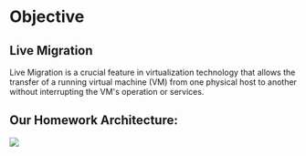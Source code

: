 # Objective

## Live Migration
Live Migration is a crucial feature in virtualization technology that allows the transfer of a running virtual machine (VM) from one physical host to another without interrupting the VM's operation or services.

## Our Homework Architecture:
![](../../assets/2025-06-10-21-20-15.png)
